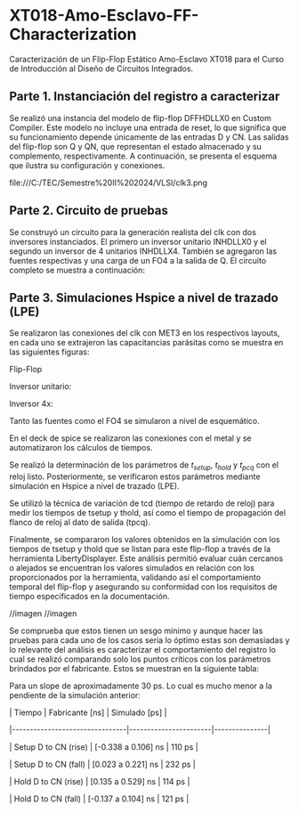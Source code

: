 # XT018-Amo-Esclavo-FF-Characterization

Caracterización de un Flip-Flop Estático Amo-Esclavo XT018 para el Curso de Introducción al Diseño de Circuitos Integrados.

## Parte 1. Instanciación del registro a caracterizar

Se realizó una instancia del modelo de flip-flop DFFHDLLX0 en Custom Compiler. Este modelo no incluye una entrada de reset, lo que significa que su funcionamiento depende únicamente de las entradas D y CN. Las salidas del flip-flop son Q y QN, que representan el estado almacenado y su complemento, respectivamente. A continuación, se presenta el esquema que ilustra su configuración y conexiones.

file:///C:/TEC/Semestre%20II%202024/VLSI/clk3.png

## Parte 2. Circuito de pruebas

Se construyó un circuito para la generación realista del clk con dos inversores instanciados. El primero un inversor unitario INHDLLX0 y el segundo un inversor de 4 unitarios INHDLLX4. También se agregaron las fuentes respectivas y una carga de un FO4 a la salida de Q. El circuito completo se muestra a continuación:



## Parte 3. Simulaciones Hspice a nivel de trazado (LPE)

Se realizaron las conexiones del clk con MET3 en los respectivos layouts, en cada uno se extrajeron las capacitancias parásitas como se muestra en las siguientes figuras:

  

Flip-Flop
  

Inversor unitario:


  

Inversor 4x:


Tanto las fuentes como el FO4 se simularon a nivel de esquemático.

  

En el deck de spice se realizaron las conexiones con el metal y se automatizaron los cálculos de tiempos.

  

Se realizó la determinación de los parámetros de $t_{setup}$, $t_{hold}$ y $t_{pcq}$ con el reloj listo. Posteriormente, se verificaron estos parámetros mediante simulación en Hspice a nivel de trazado (LPE).

Se utilizó la técnica de variación de tcd (tiempo de retardo de reloj) para medir los tiempos de tsetup y thold, así como el tiempo de propagación del flanco de reloj al dato de salida (tpcq).

Finalmente, se compararon los valores obtenidos en la simulación con los tiempos de tsetup y thold que se listan para este flip-flop a través de la herramienta LibertyDisplayer. Este análisis permitió evaluar cuán cercanos o alejados se encuentran los valores simulados en relación con los proporcionados por la herramienta, validando así el comportamiento temporal del flip-flop y asegurando su conformidad con los requisitos de tiempo especificados en la documentación.
  
  //imagen
  //imagen

Se comprueba que estos tienen un sesgo mínimo y aunque hacer las pruebas para cada uno de los casos seria lo óptimo estas son demasiadas y lo relevante del análisis es caracterizar el comportamiento del registro lo cual se realizó comparando solo los puntos críticos con los parámetros brindados por el fabricante. Estos se muestran en la siguiente tabla:

Para un slope de aproximadamente 30 ps. Lo cual es mucho menor a la pendiente de la simulación anterior:


| Tiempo | Fabricante [ns] | Simulado [ps] |

|--------------------------------|-----------------------|---------------|

| Setup D to CN (rise) | [-0.338 a 0.106] ns | 110 ps |

| Setup D to CN (fall) | [0.023 a 0.221] ns | 232 ps |

| Hold D to CN (rise) | [0.135 a 0.529] ns | 114 ps |

| Hold D to CN (fall) | [-0.137 a 0.104] ns | 121 ps |
